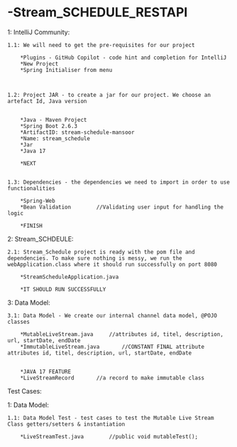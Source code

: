 # -Stream_SCHEDULE_RESTAPI


1: IntelliJ Community:

	1.1: We will need to get the pre-requisites for our project

		*Plugins - GitHub Copilot - code hint and completion for IntelliJ
		*New Project
		*Spring Initialiser from menu

		

	1.2: Project JAR - to create a jar for our project. We choose an artefact Id, Java version

		
		*Java - Maven Project
		*Spring Boot 2.6.3
		*ArtifactID: stream-schedule-mansoor
		*Name: stream_schedule
		*Jar
		*Java 17
		
		*NEXT


	1.3: Dependencies - the dependencies we need to import in order to use functionalities

		*Spring-Web
		*Bean Validation 		//Validating user input for handling the logic

		*FINISH



2: Stream_SCHDEULE:

	2.1: Stream_Schedule project is ready with the pom file and dependencies. To make sure nothing is messy, we run the webApplication.class where it should run successfully on port 8080

		*StreamScheduleApplication.java
		
		*IT SHOULD RUN SUCCESSFULLY



3: Data Model:

	3.1: Data Model - We create our internal channel data model, @POJO classes

		*MutableLiveStream.java		//attributes id, titel, description, url, startDate, endDate
		*ImmutableLiveStream.java		//CONSTANT FINAL attribute attributes id, titel, description, url, startDate, endDate
		

		*JAVA 17 FEATURE
		*LiveStreamRecord		//a record to make immutable class  




Test Cases:

1: Data Model:

	1.1: Data Model Test - test cases to test the Mutable Live Stream Class getters/setters & instantiation

		*LiveStreamTest.java		//public void mutableTest();
















 




